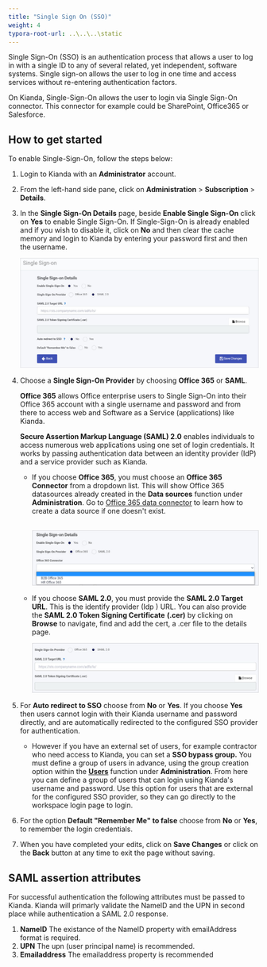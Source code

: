 ```yaml
---
title: "Single Sign On (SSO)"
weight: 4
typora-root-url: ..\..\..\static
---
```


Single Sign-On (SSO) is an authentication process that allows a user to log in with a single ID to any of several related, yet independent, software systems. Single sign-on allows the user to log in one time and access services without re-entering authentication factors.

On Kianda, Single-Sign-On allows the user to login via Single Sign-On connector. This connector for example could be SharePoint, Office365 or Salesforce. 

## How to get started

To enable Single-Sign-On, follow the steps below:

1. Login to Kianda with an **Administrator** account.

2. From the left-hand side pane, click on **Administration** > **Subscription** > **Details**. 

3. In the **Single Sign-On Details** page, beside **Enable Single Sign-On** click on **Yes** to enable Single Sign-On. If Single-Sign-On is already enabled and if you wish to disable it, click on **No** and then clear the cache memory and login to Kianda by entering your password first and then the username.

   ![Enable Single Sign-On](/images/single-sign-on.jpg)

4. Choose a **Single Sign-On Provider** by choosing **Office 365** or **SAML**. 

   **Office 365** allows Office enterprise users to Single Sign-On into their Office 365 account with a single username and password and from there to access web and Software as a Service (applications) like Kianda. 

   **Secure Assertion Markup Language (SAML) 2.0** enables individuals to access numerous web applications using one set of login credentials. It works by passing authentication data between an identity provider (IdP) and a service provider such as Kianda.

   - If you choose **Office 365**, you must choose an **Office 365 Connector** from a dropdown list. This will show Office 365 datasources already created in the **Data sources** function under **Administration**. Go to [Office 365 data connector](/docs/platform/connectors/office-365/) to learn how to create a data source if one doesn't exist.

     ​     ![Office 365 data connector](/images/office365-signon.jpg)

   - If you choose **SAML 2.0**, you must provide the **SAML 2.0 Target URL**. This is the identify provider (Idp ) URL. You can also provide the **SAML 2.0 Token Signing Certificate** **(.cer)** by clicking on **Browse** to navigate, find and add the cert, a .cer file to the details page.

     ![SAML options](/images/saml.jpg)

5. For **Auto redirect to SSO** choose from **No** or **Yes**. If you choose **Yes** then users cannot login with their Kianda username and password directly, and are automatically redirected to the configured SSO provider for authentication.

   - However if you have an external set of users, for example contractor who need access to Kianda, you can set a **SSO bypass group.** You must define a group of users in advance, using the group creation option within the [**Users**](/docs/platform/administration/users/) function under **Administration**. From here you can define a group of users that can login using Kianda's username and password. Use this option for users that are external for the configured SSO provider, so they can go directly to the workspace login page to login.

6. For the option **Default "Remember Me" to false** choose from **No** or **Yes**, to remember the login credentials.

7. When you have completed your edits, click on **Save Changes** or click on the **Back** button at any time to exit the page without saving. 

## SAML assertion attributes
For successful authentication the following attributes must be passed to Kianda. Kianda will primarly validate the NameID and the UPN in second place while authentication a SAML 2.0 response.
1. **NameID** The existance of the NameID property with emailAddress format is required.
2. **UPN** The upn (user principal name) is recommended.
3. **Emailaddress** The emailaddress property is recommended 
